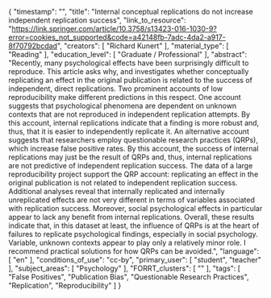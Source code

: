 {
    "timestamp": "",
    "title": "Internal conceptual replications do not increase independent replication success",
    "link_to_resource": "https://link.springer.com/article/10.3758/s13423-016-1030-9?error=cookies_not_supported&code=a42148fb-7adc-4da2-a917-8f70792bcdad",
    "creators": [
        "Richard Kunert"
    ],
    "material_type": [
        "Reading"
    ],
    "education_level": [
        "Graduate / Professional"
    ],
    "abstract": "Recently, many psychological effects have been surprisingly difficult to reproduce. This article asks why, and investigates whether conceptually replicating an effect in the original publication is related to the success of independent, direct replications. Two prominent accounts of low reproducibility make different predictions in this respect. One account suggests that psychological phenomena are dependent on unknown contexts that are not reproduced in independent replication attempts. By this account, internal replications indicate that a finding is more robust and, thus, that it is easier to independently replicate it. An alternative account suggests that researchers employ questionable research practices (QRPs), which increase false positive rates. By this account, the success of internal replications may just be the result of QRPs and, thus, internal replications are not predictive of independent replication success. The data of a large reproducibility project support the QRP account: replicating an effect in the original publication is not related to independent replication success. Additional analyses reveal that internally replicated and internally unreplicated effects are not very different in terms of variables associated with replication success. Moreover, social psychological effects in particular appear to lack any benefit from internal replications. Overall, these results indicate that, in this dataset at least, the influence of QRPs is at the heart of failures to replicate psychological findings, especially in social psychology. Variable, unknown contexts appear to play only a relatively minor role. I recommend practical solutions for how QRPs can be avoided.",
    "language": [
        "en"
    ],
    "conditions_of_use": "cc-by",
    "primary_user": [
        "student",
        "teacher"
    ],
    "subject_areas": [
        "Psychology"
    ],
    "FORRT_clusters": [
        ""
    ],
    "tags": [
        "False Positives",
        "Publication Bias",
        "Questionable Research Practices",
        "Replication",
        "Reproducibility"
    ]
}